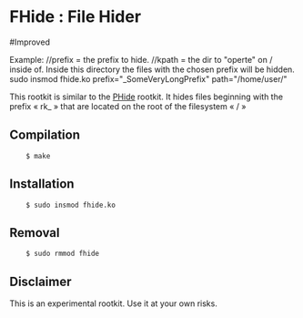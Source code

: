 # FHide : File Hider #

#Improved 

Example:
//prefix = the prefix to hide.
//kpath =  the dir to "operte" on / inside of.  Inside this directory the files with the chosen prefix will be hidden.
sudo insmod fhide.ko prefix="_SomeVeryLongPrefix" path="/home/user/"



This rootkit is similar to the
[PHide](https://github.com/nisay759/linux-rootkits/tree/master/phide) rootkit.
It hides files beginning with the prefix « rk_ » that are located on the root of
the filesystem « / »

## Compilation ##
```
	$ make
```

## Installation ##
```
	$ sudo insmod fhide.ko
```

## Removal ##
```
	$ sudo rmmod fhide
```

## Disclaimer ##

This is an experimental rootkit. Use it at your own risks.
